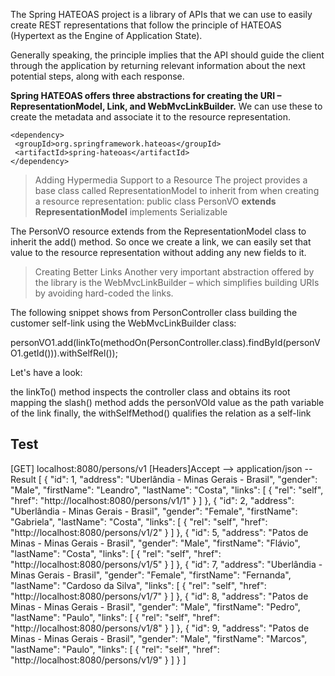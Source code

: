 The Spring HATEOAS project is a library of APIs that we can use to easily create REST representations that follow the principle of HATEOAS (Hypertext as the Engine of Application State).

Generally speaking, the principle implies that the API should guide the client through the application by returning relevant information about the next potential steps, along with each response.

**Spring HATEOAS offers three abstractions for creating the URI – RepresentationModel, Link, and WebMvcLinkBuilder.** We can use these to create the metadata and associate it to the resource representation.

```
<dependency>
 <groupId>org.springframework.hateoas</groupId>
 <artifactId>spring-hateoas</artifactId>
</dependency>
```


>  Adding Hypermedia Support to a Resource
The project provides a base class called RepresentationModel to inherit from when creating a resource representation:
public class PersonVO **extends RepresentationModel<PersonVO>** implements Serializable

The PersonVO resource extends from the RepresentationModel class to inherit the add() method. So once we create a link, we can easily set that value to the resource representation without adding any new fields to it.

> Creating Better Links
Another very important abstraction offered by the library is the WebMvcLinkBuilder – which simplifies building URIs by avoiding hard-coded the links.

The following snippet shows from PersonController class building the customer self-link using the WebMvcLinkBuilder class: 

personVO1.add(linkTo(methodOn(PersonController.class).findById(personVO1.getId())).withSelfRel());

Let's have a look:

the linkTo() method inspects the controller class and obtains its root mapping
the slash() method adds the personVOId value as the path variable of the link
finally, the withSelfMethod() qualifies the relation as a self-link



Test
-------------
[GET] localhost:8080/persons/v1
[Headers]Accept --> application/json
--Result
[
{
"id": 1,
"address": "Uberlândia - Minas Gerais - Brasil",
"gender": "Male",
"firstName": "Leandro",
"lastName": "Costa",
"links": [
{
"rel": "self",
"href": "http://localhost:8080/persons/v1/1"
}
]
},
{
"id": 2,
"address": "Uberlândia - Minas Gerais - Brasil",
"gender": "Female",
"firstName": "Gabriela",
"lastName": "Costa",
"links": [
{
"rel": "self",
"href": "http://localhost:8080/persons/v1/2"
}
]
},
{
"id": 5,
"address": "Patos de Minas - Minas Gerais - Brasil",
"gender": "Male",
"firstName": "Flávio",
"lastName": "Costa",
"links": [
{
"rel": "self",
"href": "http://localhost:8080/persons/v1/5"
}
]
},
{
"id": 7,
"address": "Uberlândia - Minas Gerais - Brasil",
"gender": "Female",
"firstName": "Fernanda",
"lastName": "Cardoso da Silva",
"links": [
{
"rel": "self",
"href": "http://localhost:8080/persons/v1/7"
}
]
},
{
"id": 8,
"address": "Patos de Minas - Minas Gerais - Brasil",
"gender": "Male",
"firstName": "Pedro",
"lastName": "Paulo",
"links": [
{
"rel": "self",
"href": "http://localhost:8080/persons/v1/8"
}
]
},
{
"id": 9,
"address": "Patos de Minas - Minas Gerais - Brasil",
"gender": "Male",
"firstName": "Marcos",
"lastName": "Paulo",
"links": [
{
"rel": "self",
"href": "http://localhost:8080/persons/v1/9"
}
]
}
]